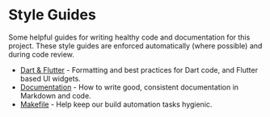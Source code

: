 # Style Guides

Some helpful guides for writing healthy code and documentation for this project. These style guides are enforced automatically (where possible) and during code review.

* [Dart & Flutter](dart.md) - Formatting and best practices for Dart code, and Flutter based UI widgets.
* [Documentation](documentation.md) - How to write good, consistent documentation in Markdown and code.
* [Makefile](makefile.md) - Help keep our build automation tasks hygienic.

